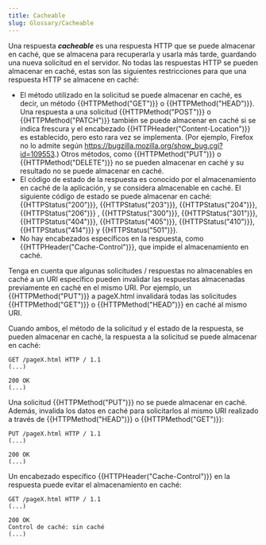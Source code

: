 ```yaml
---
title: Cacheable
slug: Glossary/Cacheable
---
```


Una respuesta **_cacheable_** es una respuesta HTTP que se puede almacenar en caché, que se almacena para recuperarla y usarla más tarde, guardando una nueva solicitud en el servidor. No todas las respuestas HTTP se pueden almacenar en caché, estas son las siguientes restricciones para que una respuesta HTTP se almacene en caché:

- El método utilizado en la solicitud se puede almacenar en caché, es decir, un método {{HTTPMethod("GET")}} o {{HTTPMethod("HEAD")}}. Una respuesta a una solicitud {{HTTPMethod("POST")}} o {{HTTPMethod("PATCH")}} también se puede almacenar en caché si se indica frescura y el encabezado {{HTTPHeader("Content-Location")}} es establecido, pero esto rara vez se implementa. (Por ejemplo, Firefox no lo admite según <https://bugzilla.mozilla.org/show_bug.cgi?id=109553>.) Otros métodos, como {{HTTPMethod("PUT")}} o {{HTTPMethod("DELETE")}} no se pueden almacenar en caché y su resultado no se puede almacenar en caché.
- El código de estado de la respuesta es conocido por el almacenamiento en caché de la aplicación, y se considera almacenable en caché. El siguiente código de estado se puede almacenar en caché: {{HTTPStatus("200")}}, {{HTTPStatus("203")}}, {{HTTPStatus("204")}}, {{HTTPStatus("206")}} , {{HTTPStatus("300")}}, {{HTTPStatus("301")}}, {{HTTPStatus("404")}}, {{HTTPStatus("405")}}, {{HTTPStatus("410")}}, {{HTTPStatus("414")}} y {{HTTPStatus("501")}}.
- No hay encabezados específicos en la respuesta, como {{HTTPHeader("Cache-Control")}}, que impide el almacenamiento en caché.

Tenga en cuenta que algunas solicitudes / respuestas no almacenables en caché a un URI específico pueden invalidar las respuestas almacenadas previamente en caché en el mismo URI. Por ejemplo, un {{HTTPMethod("PUT")}} a pageX.html invalidará todas las solicitudes {{HTTPMethod("GET")}} o {{HTTPMethod("HEAD")}} en caché al mismo URI.

Cuando ambos, el método de la solicitud y el estado de la respuesta, se pueden almacenar en caché, la respuesta a la solicitud se puede almacenar en caché:

```
GET /pageX.html HTTP / 1.1
(...)

200 OK
(...)
```

Una solicitud {{HTTPMethod("PUT")}} no se puede almacenar en caché. Además, invalida los datos en caché para solicitarlos al mismo URI realizado a través de {{HTTPMethod("HEAD")}} o {{HTTPMethod("GET")}}:

```
PUT /pageX.html HTTP / 1.1
(...)

200 OK
(...)
```

Un encabezado específico {{HTTPHeader("Cache-Control")}} en la respuesta puede evitar el almacenamiento en caché:

```
GET /pageX.html HTTP / 1.1
(...)

200 OK
Control de caché: sin caché
(...)
```
